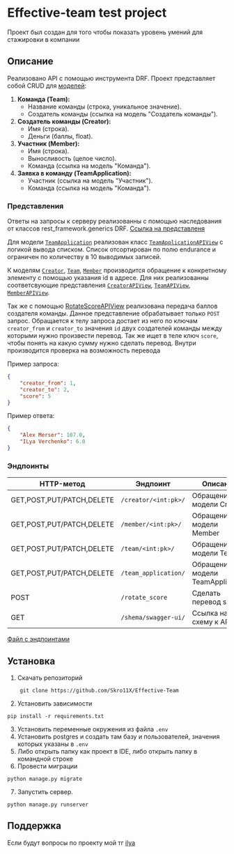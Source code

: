 # Effective-team test project
Проект был создан для того чтобы показать уровень умений для стажировки в компании
## Описание
Реализовано API с помощью инструмента DRF. 
Проект представляет собой CRUD для [моделей](effective_team/models.py):

1. **Команда (Team):**
    - Название команды (строка, уникальное значение).
    - Создатель команды (ссылка на модель "Создатель команды").
2. **Создатель команды (Creator):**
    - Имя (строка).
    - Деньги (баллы, float).
3. **Участник (Member):**
    - Имя (строка).
    - Выносливость (целое число).
    - Команда (ссылка на модель "Команда").
4. **Заявка в команду (TeamApplication):**
    - Участник (ссылка на модель "Участник").
    - Команда (ссылка на модель "Команда").

### Представления 

Ответы на запросы к серверу реализованны с помощью наследования от классов rest_framework.generics DRF. [Ссылка на представленя](effective_team/views)

Для модели [`TeamApplication`](effective_team/models.py) реализован класс [`TeamApplicationAPIView`](effective_team/views/team_aplication.py) с  логикой вывода списком. Список отсортирован по полю endurance и ограничен по количеству в 10 выводимых записей.

К моделям [`Creator`](effective_team/models.py), [`Team`](effective_team/models.py), [`Member`](effective_team/models.py) производится обращение к конкретному элементу с помощью указания id в адресе. Для них реализованны соответсвующие представления [`CreatorAPIView`](effective_team/views/creator.py), [`TeamAPIView`](effective_team/views/team.py), [`MemberAPIView`](effective_team/views/member.py).

Так же с помощью [RotateScoreAPIView](effective_team/views/rotate_score.py) реализована передача баллов создателя команды. Данное представление обрабатывает только `POST` запрос. Обращается к телу запроса достает из него по ключам `creator_from` и `creator_to` значения `id` двух создателей команды между которыми нужно произвести перевод. Так же ищет в теле ключ `score`, чтобы понять на какую сумму нужно сделать перевод.
Внутри производится проверка на возможность перевода

Пример запроса:
```json
{
    "creator_from": 1,
    "creator_to": 2,
    "score": 5
}
```
Пример ответа:
```json
{
    "Alex Merser": 107.0,
    "ILya Verchenko": 6.0
}
```

### Эндпоинты

| HTTP-метод                | Эндпоинт             | Описание                           |
|---------------------------|----------------------|------------------------------------|
| GET,POST,PUT/PATCH,DELETE | `/creator/<int:pk>/` | Обращение к модели Creator         | 
| GET,POST,PUT/PATCH,DELETE | `/member/<int:pk>/`  | Обращение к модели Member          | 
| GET,POST,PUT/PATCH,DELETE | `/team/<int:pk>/`    | Обращение к модели Team            | 
| GET,POST,PUT/PATCH,DELETE | `/team_application/` | Обращение к модели TeamApplication | 
| POST                      | `/rotate_score`      | Сделать перевод score              | 
| GET                       | `/shema/swagger-ui/` | Ссылка на схему к API              |
    

[Файл с эндпоинтами](effective_team/urls.py)

## Установка
1. Скачать репозиторий
```shell
    git clone https://github.com/Skro11X/Effective-Team
```
2. Установить зависимости
```shell
pip install -r requirements.txt
```
3. Установить переменные окружения из файла `.env`
4. Установить postgres и создать там базу и пользователей, значения которых указаны в `.env`
5. Либо открыть папку как проект в IDE, либо открыть папку в командной строке
6. Провести миграции 
```shell
python manage.py migrate
```
7. Запустить сервер.
```shell
python manage.py runserver
```
## Поддержка
Если будут вопросы по проекту мой тг [ilya](https://t.me/helllo_i)
